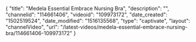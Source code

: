 {
    "title": "Medela Essential Embrace Nursing Bra",
    "description": "",
    "channelid": "114661406",
    "videoid": "109973172",
    "date_created": "1502519524",
    "date_modified": "1516135568",
    "type": "captivate",
    "layout": "channelVideo",
    "url": "\/latest-videos\/medela-essential-embrace-nursing-bra\/114661406-109973172"
}